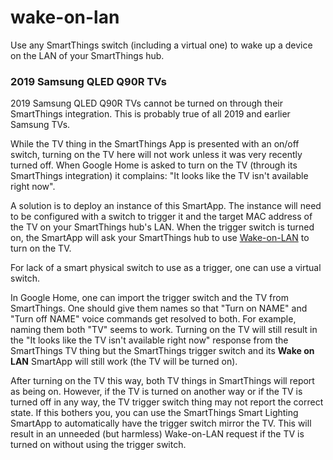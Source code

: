 # wake-on-lan
Use any SmartThings switch (including a virtual one) to wake up a device on the LAN of your SmartThings hub.

### 2019 Samsung QLED Q90R TVs</h3>

2019 Samsung QLED Q90R TVs cannot be turned on through their SmartThings integration.
This is probably true of all 2019 and earlier Samsung TVs.

While the TV thing in the SmartThings App is presented with an on/off switch, turning on the TV here will not work unless it was very recently turned off.
When Google Home is asked to turn on the TV (through its SmartThings integration) it complains: "It looks like the TV isn't available right now".

A solution is to deploy an instance of this SmartApp.
The instance will need to be configured with a switch to trigger it and the target MAC address of the TV on your SmartThings hub's LAN.
When the trigger switch is turned on, the SmartApp will ask your SmartThings hub to use [Wake-on-LAN](https://en.wikipedia.org/wiki/Wake-on-LAN) to turn on the TV.

For lack of a smart physical switch to use as a trigger, one can use a virtual switch.

In Google Home, one can import the trigger switch and the TV from SmartThings.
One should give them names so that "Turn on NAME" and "Turn off NAME" voice commands get resolved to both.
For example, naming them both "TV" seems to work.
Turning on the TV will still result in the "It looks like the TV isn't available right now" response from the SmartThings TV thing but the SmartThings trigger switch and its **Wake on LAN** SmartApp will still work (the TV will be turned on).

After turning on the TV this way, both TV things in SmartThings will report as being on. However, if the TV is turned on another way or if the TV is turned off in any way, the TV trigger switch thing may not report the correct state. If this bothers you, you can use the SmartThings Smart Lighting SmartApp to automatically have the trigger switch mirror the TV. This will result in an unneeded (but harmless) Wake-on-LAN request if the TV is turned on without using the trigger switch.
